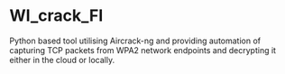 # WI_crack_FI
Python based tool utilising Aircrack-ng and providing automation of capturing TCP packets from WPA2 network endpoints and decrypting it either in the cloud or locally. 
